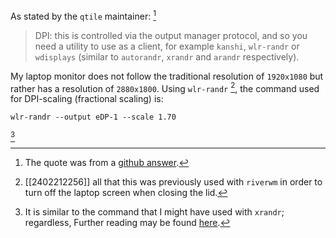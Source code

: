 As stated by the `qtile` maintainer: [^1]
> DPI: this is controlled via the output manager protocol, and so you need a utility to use as a client, for example `kanshi`, `wlr-randr` or `wdisplays` (similar to `autorandr`, `xrandr` and `arandr` respectively).

My laptop monitor does not follow the traditional resolution of `1920x1080` but rather has a resolution of `2880x1800`.  Using `wlr-randr` [^2], the command used for DPI-scaling (fractional scaling) is:
```
wlr-randr --output eDP-1 --scale 1.70
```
[^3]

[^1]: The quote was from a [github answer](https://github.com/qtile/qtile/discussions/3400).
[^2]: [[2402212256]] all that this was previously used with `riverwm` in order to turn off the laptop screen when closing the lid.
[^3]: It is similar to the command that I might have used with `xrandr`; regardless, Further reading may be found [here](https://manpages.debian.org/testing/wlr-randr/wlr-randr.1.en.html).